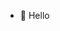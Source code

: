 - 👋 Hello

<!---
MorphingGrid/MorphingGrid is a ✨ special ✨ repository because its `README.md` (this file) appears on your GitHub profile.
You can click the Preview link to take a look at your changes.
--->
